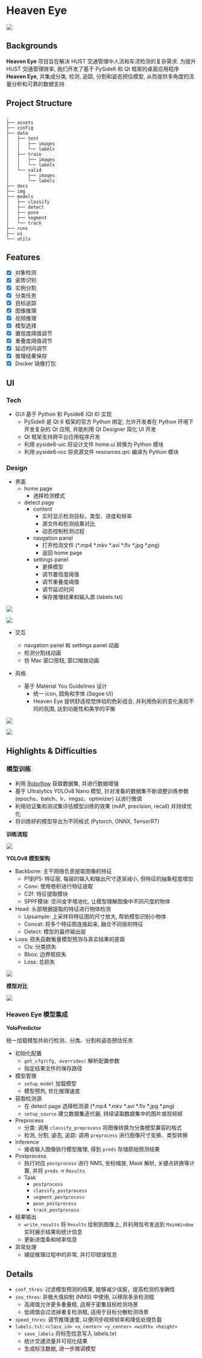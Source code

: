 # Heaven Eye

![](/assets/test.gif)

## Backgrounds

**Heaven Eye** 项目旨在解决 HUST 交通管理中人流和车流检测的复杂需求. 为提升 HUST 交通管理效率, 我们开发了基于 PySide6 和 Qt 框架的桌面应用程序 **Heaven Eye**, 并集成分类, 检测, 追踪, 分割和姿态预估模型, 从而提供多角度的流量分析和可靠的数据支持

## Project Structure

```shell
.
├── assets
├── config
├── data
│   ├── test
│   │   ├── images
│   │   └── labels
│   ├── train
│   │   ├── images
│   │   └── labels
│   └── valid
│       ├── images
│       └── labels
├── docs
├── img
├── models
│   ├── classify
│   ├── detect
│   ├── pose
│   ├── segment
│   └── track
├── runs
├── ui
└── utils
```
## Features

- [x] 对象检测
- [x] 姿势识别
- [x] 实例分割
- [x] 分类任务
- [x] 目标追踪 
- [x] 图像推理
- [x] 视频推理
- [x] 模型选择
- [x] 置信度阈值调节
- [x] 重叠度阈值调节
- [x] 延迟时间调节
- [x] 推理结果保存
- [x] Docker 镜像打包 

## UI 

### Tech

- GUI 基于 Python 和 Pyside6 (Qt 6) 实现
  - PySide6 是 Qt 6 框架的官方 Python 绑定, 允许开发者在 Python 环境下开发复杂的 Qt 应用, 并能利用 Qt Designer 简化 UI 开发
  - Qt 框架支持跨平台应用程序开发
  - 利用 pyside6-uic 将设计文件 home.ui 转换为 Python 模块
  - 利用 pyside6-rcc 将资源文件 resources.qrc 编译为 Python 模块

### Design

- 界面
  - home page
    - 选择检测模式
  - detect page
    - content
      - 实时显示检测目标、类型、进度和帧率
      - 源文件和检测结果对比
      - 动态控制检测过程
    - navgation panel
      - 打开检测文件 (*.mp4 *.mkv *.avi *.flv *.jpg *.png)
      - 返回 home page
    - settings panel
      - 更换模型
      - 调节置信度阈值
      - 调节重叠度阈值
      - 调节延迟时间
      - 保存推理结果和输入源 (labels.txt)

![](/assets/1.png)

![](/assets/2.png)

- 交互
  - navgation panel 和 settings panel 动画
  - 检测分割线动画
  - 仿 Mac 窗口按钮, 窗口缩放动画

- 风格
  - 基于 Material You Guidelines 设计
    - 统一 icon, 圆角和字体 (Segoe UI)
    - Heaven Eye 提供舒适视觉体验的色彩组合, 并利用色彩的变化表现不同的氛围, 达到功能性和美学的平衡

![](/assets/3.png)

![](/assets/4.webp) 

## Highlights & Difficulties

### 模型训练

- 利用 [Roboflow](https://roboflow.com/?ref=ultralytics) 获取数据集, 并进行数据增强
- 基于 Ultralytics YOLOv8 Nano 模型, 针对准备的数据集不断调整训练参数 (epochs、batch、lr、imgsz、optimizer) 以进行微调
- 利用验证集和测试集评估模型训练的效果 (mAP, precision, recall) 并持续优化
- 将训练好的模型导出为不同格式 (Pytorch, ONNX, TensorRT) 

**训练流程**

![](/assets/7.png)

**YOLOv8 模型架构**

- Backbone: 主干网络负责提取图像的特征
  - P1到P5: 特征层, 每层的输入和输出尺寸逐渐减小, 但特征的抽象程度增加
  - Conv: 使用卷积进行特征提取
  - C2f: 特征提取模块
  - SPPF模块: 空间金字塔池化, 让模型理解图像中不同尺度的物体
- Head: 头部根据提取的特征进行物体检测
  - Upsample: 上采样将特征图的尺寸放大, 帮助模型识别小物体
  - Concat: 将多个特征图连接起来, 融合不同层的特征
  - Detect: 模型的最终输出层
- Loss: 损失函数衡量模型预测与真实结果的差距
  - Cls: 分类损失
  - Bbox: 边界框损失
  - Loss: 总损失

![](/assets/5.webp)

**模型对比**

![](/assets/6.avif)


### Heaven Eye 模型集成

**YoloPredictor** 

统一加载模型并执行检测、分类、分割和姿态预估任务

- 初始化配置  
  - `get_cfg(cfg, overrides)` 解析配置参数
  - 指定结果文件的保存路径
- 模型管理
  - `setup_model` 加载模型
  - 模型预热, 优化推理速度
- 获取检测源 
  - 在 detect page 选择检测源 (*.mp4 *.mkv *.avi *.flv *.jpg *.png)
  -  `setup_source` 建立数据集迭代器, 持续读取数据集中的图片或视频帧
- Preprocess  
  - 分类: 调用 `classify_preprocess` 将图像转换为分类模型兼容的格式  
  - 检测, 分割, 姿态, 追踪: 调用 `preprocess` 进行图像尺寸变换、类型转换
- Inference
  - 接收输入图像执行模型推理, 得到 `preds` 存储原始预测结果
- Postprocess
  - 执行对应 `postprocess` 进行 NMS, 坐标缩放, Mask 解析, 关键点转换等计算, 并将 `preds` -> `Results`
  - Task
    - `postprocess`  
    - `classify_postprocess`  
    - `segment_postprocess`  
    - `pose_postprocess` 
    - `track_postprocess`
- 结果输出
  - `write_results` 将 `Results` 绘制到图像上, 并利用信号发送到 `MainWindow`  实时展示结果和统计信息
  - 更新进度条和帧率信息
- 异常处理
  - 捕捉推理过程中的异常, 并打印错误信息

## Details

- `conf_thres`: 过滤模型预测的结果, 能够减少误报，提高检测的准确性
- `iou_thres`: 非极大值抑制 (NMS) 中使用, 以移除多余检测框
  - 高阈值允许更多重叠框, 适用于密集目标检测场景
  - 低阈值会过滤掉重复检测框, 适用于目标分散检测场景
- `speed_thres`: 调节推理速度, 以便同步视频帧率和降低处理负载
- `labels.txt`: `<class_id> <x_center> <y_center> <width> <height>`
  - `save_labels` 将标签信息写入 labels.txt
  - 统计交通流量并可视化结果
  - 生成标注数据, 进一步微调模型





